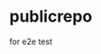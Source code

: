 # publicrepo
for e2e test































































































































































































































































































































































































































































































































































































































































































































































































































































































































































































































































































































































































































































































































































































































































































































































































































































































































































































































































































































































































































































































































































































































































































































































































































































































































































































































































































































































































































































































































































































































































































































































































































































































































































































































































































































































































































































































































































































































































































































































































































































































































































































































































































































































































































































































































































































































































































































































































